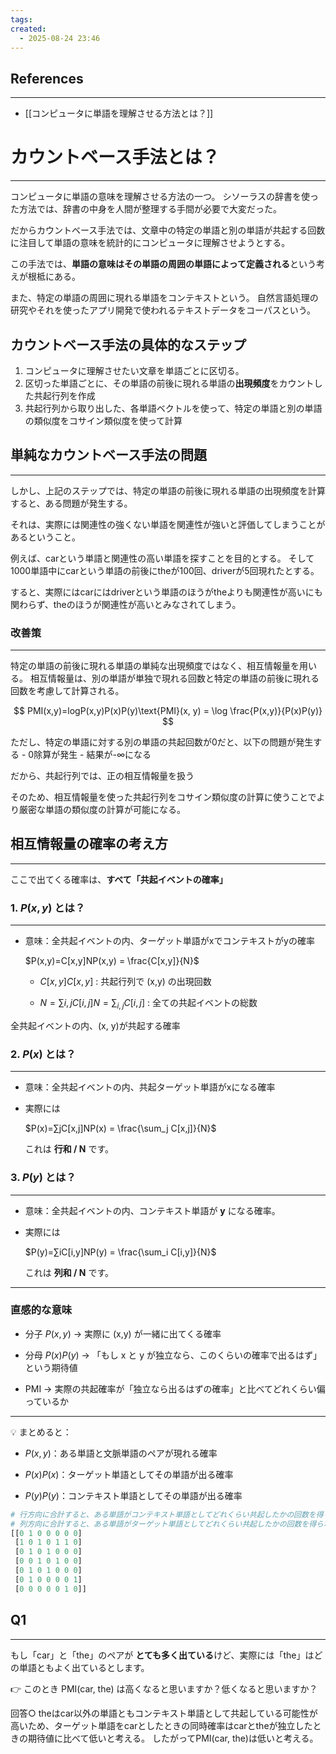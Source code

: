 ```yaml
---
tags:
created:
  - 2025-08-24 23:46
---
```




## References
---
- [[コンピュータに単語を理解させる方法とは？]]

# カウントベース手法とは？
---
コンピュータに単語の意味を理解させる方法の一つ。
シソーラスの辞書を使った方法では、辞書の中身を人間が整理する手間が必要で大変だった。

だからカウントベース手法では、文章中の特定の単語と別の単語が共起する回数に注目して単語の意味を統計的にコンピュータに理解させようとする。

この手法では、**単語の意味はその単語の周囲の単語によって定義される**という考えが根柢にある。

また、特定の単語の周囲に現れる単語をコンテキストという。
自然言語処理の研究やそれを使ったアプリ開発で使われるテキストデータをコーパスという。

## カウントベース手法の具体的なステップ
1. コンピュータに理解させたい文章を単語ごとに区切る。
2. 区切った単語ごとに、その単語の前後に現れる単語の**出現頻度**をカウントした共起行列を作成
3. 共起行列から取り出した、各単語ベクトルを使って、特定の単語と別の単語の類似度をコサイン類似度を使って計算


## 単純なカウントベース手法の問題
---
しかし、上記のステップでは、特定の単語の前後に現れる単語の出現頻度を計算すると、ある問題が発生する。

それは、実際には関連性の強くない単語を関連性が強いと評価してしまうことがあるということ。

例えば、carという単語と関連性の高い単語を探すことを目的とする。
そして1000単語中にcarという単語の前後にtheが100回、driverが5回現れたとする。

すると、実際にはcarにはdriverという単語のほうがtheよりも関連性が高いにも関わらず、theのほうが関連性が高いとみなされてしまう。

### 改善策
---
特定の単語の前後に現れる単語の単純な出現頻度ではなく、相互情報量を用いる。
相互情報量は、別の単語が単独で現れる回数と特定の単語の前後に現れる回数を考慮して計算される。

$$
PMI(x,y)=log⁡P(x,y)P(x)P(y)\text{PMI}(x, y) = \log \frac{P(x,y)}{P(x)P(y)}
$$

ただし、特定の単語に対する別の単語の共起回数が0だと、以下の問題が発生する
	- 0除算が発生
	- 結果が-∞になる

だから、共起行列では、正の相互情報量を扱う

そのため、相互情報量を使った共起行列をコサイン類似度の計算に使うことでより厳密な単語の類似度の計算が可能になる。


## 相互情報量の確率の考え方
---

ここで出てくる確率は、**すべて「共起イベントの確率」**

### 1. $P(x,y)$ とは？
---

- 意味：全共起イベントの内、ターゲット単語がxでコンテキストがyの確率

    $P(x,y)=C[x,y]NP(x,y) = \frac{C[x,y]}{N}$
    - $C[x,y]C[x,y]$ : 共起行列で (x,y) の出現回数
        
    - $N=∑i,jC[i,j]N = \sum_{i,j} C[i,j]$ : 全ての共起イベントの総数
        

全共起イベントの内、(x, y)が共起する確率

### 2. $P(x)$ とは？
---

- 意味：全共起イベントの内、共起ターゲット単語がxになる確率
    
- 実際には
    
    $P(x)=∑jC[x,j]NP(x) = \frac{\sum_j C[x,j]}{N}$
    
    これは **行和 / N** です。
    
### 3. $P(y)$ とは？
---

- 意味：全共起イベントの内、コンテキスト単語が **y** になる確率。
    
- 実際には
    
    $P(y)=∑iC[i,y]NP(y) = \frac{\sum_i C[i,y]}{N}$
    
    これは **列和 / N** です。
    

---

### 直感的な意味

- 分子 $P(x,y)$ → 実際に (x,y) が一緒に出てくる確率
    
- 分母 $P(x)P(y)$ → 「もし x と y が独立なら、このくらいの確率で出るはず」という期待値
    
- PMI → 実際の共起確率が「独立なら出るはずの確率」と比べてどれくらい偏っているか

---

💡 まとめると：

- $P(x,y)$：ある単語と文脈単語のペアが現れる確率
    
- $P(x)P(x)$：ターゲット単語としてその単語が出る確率
    
- $P(y)P(y)$：コンテキスト単語としてその単語が出る確率


````python
# 行方向に合計すると、ある単語がコンテキスト単語としてどれくらい共起したかの回数を得られる
# 列方向に合計すると、ある単語がターゲット単語としてどれくらい共起したかの回数を得られる
[[0 1 0 0 0 0 0]
 [1 0 1 0 1 1 0]
 [0 1 0 1 0 0 0]
 [0 0 1 0 1 0 0]
 [0 1 0 1 0 0 0]
 [0 1 0 0 0 0 1]
 [0 0 0 0 0 1 0]]
````


## Q1
---
もし「car」と「the」のペアが **とても多く出ている**けど、実際には「the」はどの単語ともよく出ているとします。

👉 このとき PMI(car, the) は高くなると思いますか？低くなると思いますか？

回答○
theはcar以外の単語ともコンテキスト単語として共起している可能性が高いため、ターゲット単語をcarとしたときの同時確率はcarとtheが独立したときの期待値に比べて低いと考える。 したがってPMI(car, the)は低いと考える。 